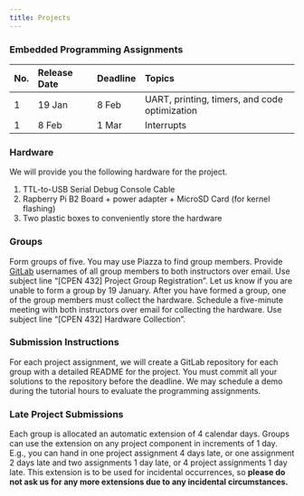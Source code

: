 ```yaml
---
title: Projects
---
```


### Embedded Programming Assignments

| **No.** | **Release Date** | **Deadline** | **Topics** |
|:--------|:-----------------|:-------------|:-----------|
|  1  | 19 Jan | 8 Feb | UART, printing, timers, and code optimization |
|  1  | 8 Feb | 1 Mar | Interrupts |

<!-- [README](https://gitlab.com/cpen432-wt2-2021-2022/p1/release/-/blob/main/README.md) | -->

### Hardware

We will provide you the following hardware for the project.

1. TTL-to-USB Serial Debug Console Cable
2. Rapberry Pi B2 Board + power adapter + MicroSD Card (for kernel flashing)
3. Two plastic boxes to conveniently store the hardware

### Groups

Form groups of five. You may use Piazza to find group members. Provide [GitLab](https://gitlab.com/) usernames of all group members to both instructors over email. Use subject line “[CPEN 432] Project Group Registration”. Let us know if you are unable to form a group by 19 January. After you have formed a group, one of the group members must collect the hardware. Schedule a five-minute meeting with both instructors over email for collecting the hardware. Use subject line “[CPEN 432] Hardware Collection”.

### Submission Instructions

For each project assignment, we will create a GitLab repository for each group with a detailed README for the project. You must commit all your solutions to the repository before the deadline. We may schedule a demo during the tutorial hours to evaluate the programming assignments.

### Late Project Submissions

Each group is allocated an automatic extension of 4 calendar days. Groups can use the extension on any project component in increments of 1 day. E.g., you can hand in one project assignment 4 days late, or one assignment 2 days late and two assignments 1 day late, or 4 project assignments 1 day late. This extension is to be used for incidental occurrences, so **please do not ask us for any more extensions due to any incidental circumstances.**
